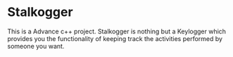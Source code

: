 <h1>Stalkogger</h1>
This is a Advance c++ project. Stalkogger is nothing but a Keylogger which provides you the functionality of keeping track the activities performed by someone you want.
